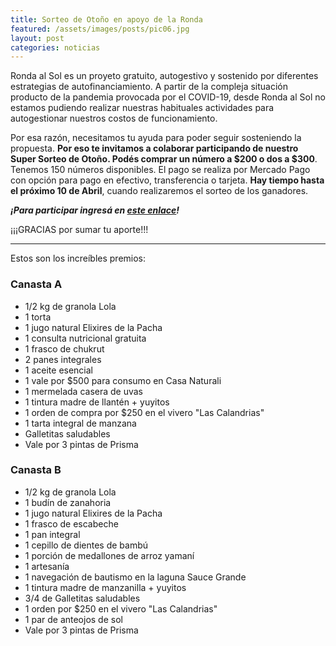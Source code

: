 ```yaml
---
title: Sorteo de Otoño en apoyo de la Ronda
featured: /assets/images/posts/pic06.jpg
layout: post
categories: noticias
---
```


Ronda al Sol es un proyeto gratuito, autogestivo y sostenido por diferentes estrategias de autofinanciamiento.
A partir de la compleja situación producto de la pandemia provocada por el COVID-19, desde Ronda al Sol no estamos pudiendo realizar nuestras habituales actividades para autogestionar nuestros costos de funcionamiento.

Por esa razón, necesitamos tu ayuda para poder seguir sosteniendo la propuesta. **Por eso te invitamos a colaborar participando de nuestro Super Sorteo de Otoño. Podés comprar un número a $200 o dos a $300**. Tenemos 150 números disponibles. El pago se realiza por Mercado Pago con  opción para pago en efectivo, transferencia o tarjeta. **Hay tiempo hasta el próximo 10 de Abril**, cuando realizaremos el sorteo de los ganadores.

<em>**¡Para participar ingresá en <a href="https://evo.re/av-sorteo-abril-2020">este enlace</a>!**</em>

¡¡¡GRACIAS por sumar tu aporte!!!

----

Estos son los increíbles premios:

### Canasta A

* 1/2 kg de granola Lola
* 1  torta
* 1 jugo natural Elixires de la Pacha
* 1 consulta nutricional gratuita
* 1 frasco de chukrut
* 2 panes integrales
* 1 aceite esencial
* 1 vale por $500 para consumo en Casa Naturali
* 1 mermelada casera de uvas
* 1 tintura madre de llantén + yuyitos
* 1 orden de compra por $250 en el vivero "Las Calandrias"
* 1 tarta integral de manzana
* Galletitas saludables
* Vale por 3 pintas de Prisma

### Canasta B

* 1/2 kg de granola Lola
* 1 budín de zanahoria
* 1 jugo natural Elixires de la Pacha
* 1 frasco de escabeche
* 1 pan integral
* 1 cepillo de dientes de bambú
* 1 porción de medallones de arroz yamaní
* 1 artesanía
* 1 navegación de bautismo en la laguna Sauce Grande
* 1 tintura madre de manzanilla + yuyitos
* 3/4 de Galletitas saludables
* 1 orden por $250 en el vivero "Las Calandrias"
* 1 par de anteojos de sol
* Vale por 3 pintas de Prisma
